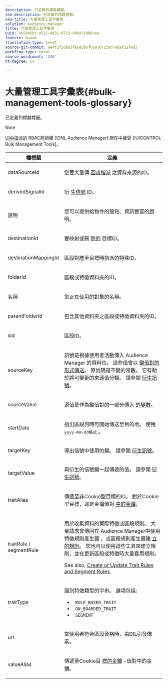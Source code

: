 ```yaml
---
description: 已定義列標題標籤。
seo-description: 已定義列標題標籤。
seo-title: 大量管理工具字彙表
solution: Audience Manager
title: 大量管理工具字彙表
uuid: 4658a6bc-9515-4d31-9715-0084760b0cea
feature: baaam
translation-type: tm+mt
source-git-commit: 9e4f2f26b83fe6e5b6f669107239d7edaf11fed3
workflow-type: tm+mt
source-wordcount: '346'
ht-degree: 5%

---
```



# 大量管理工具字彙表{#bulk-management-tools-glossary}

已定義列標題標籤。

<!-- 

<p>r_bulk_glossary.xml </p>

 -->

>[!NOTE]
>
>[UI中指派的](../../features/administration/administration-overview.md) RBAC群組權 [!DNL Audience Manager] 限在中接受 [!UICONTROL Bulk Management Tools]。

<table id="table_2C2BC2FB3EFC443C9A5AE18EFC6FABFD"> 
 <thead> 
  <tr> 
   <th colname="col1" class="entry"> 欄標題 </th> 
   <th colname="col2" class="entry"> 定義 </th> 
  </tr> 
 </thead>
 <tbody> 
  <tr> 
   <td colname="col1"> <p> <span class="term"> dataSourceId</span> </p> </td> 
   <td colname="col2"> <p>您要大量傳 <a href="../../features/datasources-list-and-settings.md#data-sources-list-and-settings"> 回或指派</a> 之資料來源的ID。 </p> </td> 
  </tr> 
  <tr> 
   <td colname="col1"> <p> <span class="term"> derivedSignalId</span> </p> </td> 
   <td colname="col2"> <p>衍 <a href="../../features/derived-signals.md"> 生信號</a> ID。 </p> </td> 
  </tr> 
  <tr> 
   <td colname="col1"> <p> <span class="term"> 說明</span> </p> </td> 
   <td colname="col2"> <p>您可以提供給物件的簡短、資訊豐富的說明。 </p> </td> 
  </tr> 
  <tr> 
   <td colname="col1"> <p> <span class="term"> destinationId</span> </p> </td> 
   <td colname="col2"> <p>要映射或刪 <a href="../../features/destinations/destinations.md"> 除的</a> 目標ID。 </p> </td> 
  </tr> 
  <tr> 
   <td colname="col1"> <p> <span class="term"> destinationMappingId</span> </p> </td> 
   <td colname="col2"> <p>區段對應至目標時指派的特殊ID。 </p> </td> 
  </tr> 
  <tr> 
   <td colname="col1"> <p> <span class="term"> folderId</span> </p> </td> 
   <td colname="col2"> <p>區段或特徵資料夾的ID。 </p> </td> 
  </tr> 
  <tr> 
   <td colname="col1"> <p> <span class="term"> 名稱</span> </p> </td> 
   <td colname="col2"> <p>您正在使用的對象的名稱。 </p> </td> 
  </tr> 
  <tr> 
   <td colname="col1"> <p> <span class="term"> parentFolderId</span> </p> </td> 
   <td colname="col2"> <p>包含其他資料夾之區段或特徵資料夾的ID。 </p> </td> 
  </tr> 
  <tr> 
   <td colname="col1"> <p> <span class="term"> sid</span> </p> </td> 
   <td colname="col2"> <p>區段ID。 </p> </td> 
  </tr> 
  <tr> 
   <td colname="col1"> <p> <span class="term"> sourceKey</span> </p> </td> 
   <td colname="col2"> <p>訊號是根據使用者活動傳入 <span class="keyword"> Audience Manager</span> 的資料位。 這些值會以 <a href="../../reference/key-value-pairs-explained.md"> 鍵值對的形式傳送</a>。 原始碼是不變的常數。 它有助於將可變更的來源值分類。 請參閱 <a href="../../features/derived-signals.md"> 衍生訊號</a>。 </p> </td> 
  </tr> 
  <tr> 
   <td colname="col1"> <p> <span class="term"> sourceValue</span> </p> </td> 
   <td colname="col2"> <p>源值是作為鍵值對的一部分傳入 <a href="../../reference/key-value-pairs-explained.md"> 的變數</a>。 </p> </td> 
  </tr> 
  <tr> 
   <td colname="col1"> <p> <span class="term"> startDate</span> </p> </td> 
   <td colname="col2"> <p>指出區段何時可開始傳送至目的地。 使用 <tt>yyyy-mm-dd格式</tt> 。 </p> </td> 
  </tr> 
  <tr> 
   <td colname="col1"> <p> <span class="term"> targetKey</span> </p> </td> 
   <td colname="col2">導出信號中使用的鍵。 請參閱 <a href="../../features/derived-signals.md"> 衍生訊號</a>。 </td> 
  </tr> 
  <tr> 
   <td colname="col1"> <p> <span class="term"> targetValue</span> </p> </td> 
   <td colname="col2"> <p>與衍生的信號鍵一起傳遞的值。 請參閱 <a href="../../features/derived-signals.md"> 衍生訊號</a>。 </p> </td> 
  </tr> 
  <tr> 
   <td colname="col1"> <p> <span class="term"> traitAlias</span> </p> </td> 
   <td colname="col2"> <p>傳遞至非Cookie型目標的ID。 對於Cookie型目標，這是金鑰值對 <a href="../../reference/key-value-pairs-explained.md"> 中的金鑰</a>。 </p> </td> 
  </tr> 
  <tr> 
   <td colname="col1"> <p> <span class="term"> traitRule / segmentRule</span> </p> </td> 
   <td colname="col2"> <p>用於收集資料的實際特徵或區段規則。 大量請求會傳回在 <span class="keyword"> Audience Manager中使用特徵規則產生器</span> ，或區段規則產生器建 <a href="../../features/traits/about-trait-builder.md"> 立的規則</a><a href="../../features/segments/segment-builder.md"></a>。 您也可以使用這些工具來建立規則，並在更新區段或特徵時大量套用規則。 </p> <p>See also, <a href="../../reference/bulk-management-tools/bulk-rules.md"> Create or Update Trait Rules and Segment Rules</a>. </p> </td> 
  </tr> 
  <tr> 
   <td colname="col1"> <p> <span class="term"> traitType</span> </p> </td> 
   <td colname="col2"> <p>識別特徵類型的字串。 選項包括: </p> 
    <ul id="ul_AB5B4F87B14241DCBBE44B0B7BD4EF72"> 
     <li id="li_21F9412CDDC64FAA888C6542E284C436"> <code> RULE_BASED_TRAIT</code> </li> 
     <li id="li_5A5EA9A1EC5C45C991875EBBE7979A5A"> <code> ON_BOARDED_TRAIT </code> </li> 
     <li id="li_F38B58ADE3324E97A71E3F94F11945BE"> <code> SEGMENT</code> </li> 
    </ul> </td> 
  </tr> 
  <tr> 
   <td colname="col1"> <p> <span class="term"> url</span> </p> </td> 
   <td colname="col2"> <p>當使用者符合區段資格時，由DIL引發像素。 </p> </td> 
  </tr> 
  <tr> 
   <td colname="col1"> <p> <span class="term"> valueAlias</span> </p> </td> 
   <td colname="col2"> <p>傳遞至Cookie目 <a href="../../reference/key-value-pairs-explained.md"> 標的金鑰</a> -值對中的金鑰。 </p> </td> 
  </tr> 
 </tbody> 
</table>

